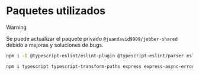# Paquetes utilizados

> [!WARNING]
> Se puede actualizar el paquete privado `@juandavid9909/jobber-shared` debido a mejoras y soluciones de bugs.

```bash
npm i -D @typescript-eslint/eslint-plugin @typescript-eslint/parser eslint-config-prettier eslint-plugin-import prettier eslint ts-node tsc-alias tsconfig-paths @types/email-templates @types/express @types/amqplib @types/nodemailer jest ts-jest @jest/types @types/jest @types/fs-extra

npm i typescript typescript-transform-paths express express-async-errors amqplib dotenv ejs email-templates http-status-codes nodemailer winston pino-pretty @juandavid9909/jobber-shared@1.1.1 fs-extra
```
